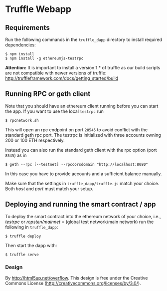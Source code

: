 # Truffle Webapp

## Requirements

Run the following commands in the `truffle_dapp` directory to install required dependencies:
```
$ npm install
$ npm install -g ethereumjs-testrpc
```
**Attention:** It is important to install a version 1.* of truffle as our build scripts are not compatible with newer versions of truffle:
http://truffleframework.com/docs/getting_started/build

## Running RPC or geth client

Note that you should have an ethereum client running before you can start the app. If you want to use the local `testrpc` run
```
$ rpcnetwork.sh
```
This will open an rpc endpoint on port `28545` to avoid conflict with the standard geth rpc port. The testrpc is initialized with three accounts owning 200 or 100 ETH respectively.
 
Instead you can also run the standard geth client with the rpc option (port `8545`) as in
```
$ geth --rpc [--testnet] --rpccorsdomain "http://localhost:8080"
```
In this case you have to provide accounts and a sufficient balance manually.

Make sure that the settings in `truffle_dapp/truffle.js` match your choice. Both _host_ and _port_ must match your setup. 

## Deploying and running the smart contract / app

To deploy the smart contract into the ethereum network of your choice, i.e., _testrpc_ or _ropsten/mainnet_ = (global test network/main network) run the following in `truffle_dapp`:
```
$ truffle deploy
```
Then start the dapp with:
```
$ truffle serve
```

### Design

By http://html5up.net/overflow. This design is free under the Creative Commons License (http://creativecommons.org/licenses/by/3.0/).
